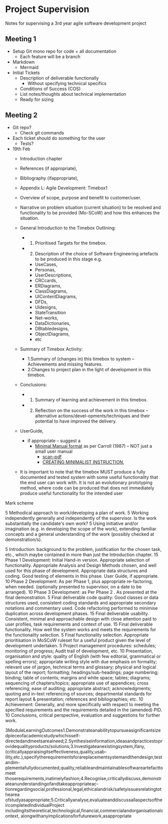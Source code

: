 Project Supervision
===================

Notes for supervising a 3rd year agile software development project


Meeting 1
---------

* Setup Git mono repo for code + all documentation
    * Each feature will be a branch
* Markdown
    * Mermaid
* Initial Tickets
    * Description of deliverable functionally
        * Without specifying technical specifics
    * Conditions of Success (COS)
    * List notes/thoughts about technical implementation
    * Ready for sizing

Meeting 2
---------

* Git repo?
    * Check git commands
* Each ticket should do something for the user
    * Tests?
* 19th Feb
    * Introduction chapter
    * References (if appropriate),
    * Bibliography (ifappropriate),
    * Appendix L: Agile Development: Timebox1

    * Overview of scope, purpose and benefit to customer/user.
    * Narrative on problem situation (current situation) to be resolved and functionality to be provided (Mo-SCoW) and how this enhances the situation.
    * General Introduction to the Timebox Outlining: 
        * 1. Prioritised Targets for the timebox.
        * 2. Description of the choice of Software Engineering artefacts to be produced in this stage e.g.
            * UseCases,
            * Personas,
            * UserDescriptions,
            * CRCcards,
            * ERDiagrams,  
            * ClassDiagrams,
            * UIContentDiagrams,
            * DFDs,
            * UIdesigns,
            * StateTransition
            * Net-works,
            * DataDictionaries,
            * DBtabledesigns,
            * ObjectDiagrams,
            * etc
    * Summary of Timebox Activity:
        * 1.Summary of (changes in) this timebox to system – Achievements and missing features.
        * 2.Changes to project plan in the light of development in this timebox.
    * Conclusions:
        * 1. Summary of learning and achievement in this timebox.
        * 2. Reflection on the success of the work in this timebox – alternative actions/devel-opments/techniques and their potential to have improved the delivery.
    * UserGuide,
        * if appropriate – suggest a 
            * [Minimal Manual format](https://dl.acm.org/doi/10.1207/s15327051hci0302_2) as per Carroll (1987) – NOT just a small user manual
                * [scan-pdf](http://swcarpentry.github.io/swc-releases/2017.02/instructor-training/files/papers/carroll-minimal-manual-1987.pdf) 
                * [CREATING MINIMALIST INSTRUCTION](https://pdfs.semanticscholar.org/d8fd/1192c8936fab12e46cc9eb605e323e30ff52.pdf), 
    * It is important to note that the timebox MUST produce a fully documented and tested system with some useful functionality that the end user can work with. It is not an evolutionary prototyping method, where code can be produced that does not immediately produce useful functionality for the intended user

Mark scheme

5	Methodical approach to work/developing a plan of work.
5	Working independently generally and independently of the supervisor.  Is the work substantially the candidate's own work?
5	Using initiative and/or imagination (e.g. in developing the scope of the work), extending familiar concepts and a general understanding of the work (possibly checked at demonstration/s).

5	Introduction: background to the problem, justification for the chosen task, etc., which maybe contained in more than just the Introduction chapter.
15	Phase 1 Development: Initial Hand-in version. Appropriate selection of functionality. Appropriate Analysis and Design Methods chosen, and well used for this phase of development. Appropriate data structures and coding. Good testing of elements in this phase. User Guide, if appropriate.
10	Phase 2 Development: As per Phase 1, plus appropriate re-factoring, when needed. (optionally presented to supervisor, on a date to be arranged).
10	Phase 3 Development: as Per Phase 2 . As presented at the final demonstration.
5	Final deliverable code quality: Good classes or data structures used, consistent coding standards and appropriate secondary notations and commentary used. Code refactoring performed to minimise duplication across development phases.
15	Final deliverable usability. Consistent, minimal and approachable design with close attention paid to user profiles, task requirements and context of use.
15	Final deliverable functionality. How well the system works and meets the requirements for the functionality selection.
5	Final functionality selection. Appropriate prioritisation in MoSCoW ruleset for a useful product given the level of development undertaken.
5	Project management procedures: schedules; monitoring of progress; Audit trail of development, etc.
10	Presentation, organisation and style: quality of English (with few editorial, grammatical or spelling errors); appropriate writing style with due emphasis on formality; relevant use of jargon, technical terms and glossary; physical and logical layout of the  report; formatting; headings/sub-headings; page numbering; binding; table of contents; margins and white space; tables; diagrams; sequencing of chapters/topics; appropriate use of appendices; cross referencing; ease of auditing; appropriate abstract; acknowledgments; quoting and in-text referencing of sources; departmental standards for report layout & presentation; references and bibliographies; etc.
10	Achievement: Generally, and more specifically with respect to meeting the specified  requirements and the requirements detailed in the (amended) PID.
10	Conclusions, critical perspective, evaluation and suggestions for further work.


3ModuleLearningOutcomes1.Demonstrateanabilitytopursueasignificantsizedpieceofacademicstudywhichisself-directedandmeetsarealneed;2.Synthesiseinformation,ideasandpracticestoprovidequalityproducts/solutions;3.Investigateanexistingsystem,ifany,(criticallyappraisingitseffectiveness,quality,usab-ility,etc.),specifytherequirementsforareplacementsystemandthendesign,testandim-plementafullydocumented,quality,reliableandmaintainablesoftwareartefacttomeet thoserequirements,inatimelyfashion;4.Recognise,criticallydiscuss,demonstrateanunderstandingofandtakeappropriateac-tionregardingsocial,professional,legal,ethicalandrisk/safetyissuesrelatingtothearea  ofstudyasappropriate;5.Criticallyanalyse,evaluateanddiscussallaspectsoftheircompletedIndividualProject includingitstheoretical,technological,financial,commercialandorganisationalcontext,  alongwithanyimplicationsforfuturework,asappropriate